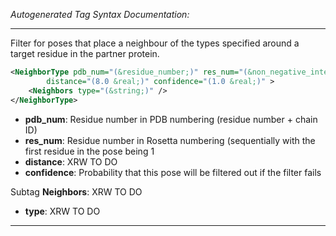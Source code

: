 _Autogenerated Tag Syntax Documentation:_

---
Filter for poses that place a neighbour of the types specified around a target residue in the partner protein.

```xml
<NeighborType pdb_num="(&residue_number;)" res_num="(&non_negative_integer;)"
        distance="(8.0 &real;)" confidence="(1.0 &real;)" >
    <Neighbors type="(&string;)" />
</NeighborType>
```

-   **pdb_num**: Residue number in PDB numbering (residue number + chain ID)
-   **res_num**: Residue number in Rosetta numbering (sequentially with the first residue in the pose being 1
-   **distance**: XRW TO DO
-   **confidence**: Probability that this pose will be filtered out if the filter fails


Subtag **Neighbors**:   XRW TO DO

-   **type**: XRW TO DO

---
